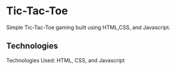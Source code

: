 # Tic-Tac-Toe

Simple Tic-Tac-Toe gaming built using HTML,CSS, and Javascript.

## Technologies

Technologies Used: HTML, CSS, and Javascript
 